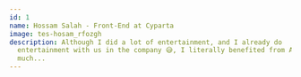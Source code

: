 ```yaml
---
id: 1
name: Hossam Salah - Front-End at Cyparta
image: tes-hosam_rfozgh
description: Although I did a lot of entertainment, and I already do
  entertainment with us in the company 😅, I literally benefited from Ahmed very
  much...
---
```

